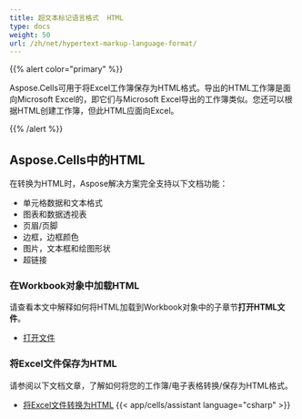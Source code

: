 ```yaml
---
title: 超文本标记语言格式  HTML
type: docs
weight: 50
url: /zh/net/hypertext-markup-language-format/
---
```


{{% alert color="primary" %}} 

Aspose.Cells可用于将Excel工作簿保存为HTML格式。导出的HTML工作簿是面向Microsoft Excel的，即它们与Microsoft Excel导出的工作簿类似。您还可以根据HTML创建工作簿，但此HTML应面向Excel。

{{% /alert %}} 
## **Aspose.Cells中的HTML**
在转换为HTML时，Aspose解决方案完全支持以下文档功能：

- 单元格数据和文本格式
- 图表和数据透视表
- 页眉/页脚
- 边框，边框颜色
- 图片，文本框和绘图形状
- 超链接
### **在Workbook对象中加载HTML**
请查看本文中解释如何将HTML加载到Workbook对象中的子章节**打开HTML文件**。

- [打开文件](/cells/zh/net/opening-files-with-different-formats/#openingfileswithdifferentformats-openinghtmlfiles)
### **将Excel文件保存为HTML**
请参阅以下文档文章，了解如何将您的工作簿/电子表格转换/保存为HTML格式。

- [将Excel文件转换为HTML](/cells/zh/net/convert-workbook-to-different-formats/#convertworkbooktodifferentformats-convertingexcelworkbooktohtml)
{{< app/cells/assistant language="csharp" >}}
